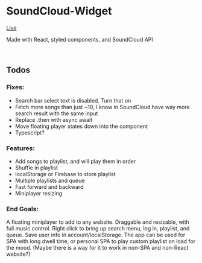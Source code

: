 # SoundCloud-Widget

[Live](https://codicate.github.io/soundcloud-widget/)

Made with React, styled components, and SoundCloud API

<br>

## Todos

### Fixes:
- Search bar select text is disabled. Turn that on
- Fetch more songs than just ~10, I know in SoundCloud have way more search result with the same input
- Replace .then with async await
- Move floating player states down into the component
- Typescript?


### Features:
- Add songs to playlist, and will play them in order
- Shuffle in playlist
- localStorage or Firebase to store playlist
- Multiple playlists and queue
- Fast forward and backward
- Miniplayer resizing


### End Goals:
  A floating miniplayer to add to any website. Draggable and resizable, with full music control. Right click to bring up search menu, log in, playlist, and queue. Save user info in account/localStorage. The app can be used for SPA with long dwell time, or personal SPA to play custom playlist on load for the mood. (Maybe there is a way for it to work in non-SPA and non-React website?)

